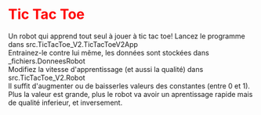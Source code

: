 <h1 style="color:red;">Tic Tac Toe</h1>
Un robot qui apprend tout seul à jouer à tic tac toe! Lancez le programme dans src.TicTacToe_V2.TicTacToeV2App<br>
Entrainez-le contre lui même, les données sont stockées dans _fichiers.DonneesRobot<br>
Modifiez la vitesse d'apprentissage (et aussi la qualité) dans src.TicTacToe_V2.Robot<br>
Il suffit d'augmenter ou de baisserles valeurs des constantes (entre 0 et 1).<br>
Plus la valeur est grande, plus le robot va avoir un aprentissage rapide mais de qualité inferieur, et inversement.
